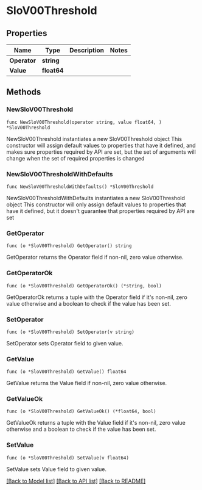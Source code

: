 # SloV00Threshold

## Properties

Name | Type | Description | Notes
------------ | ------------- | ------------- | -------------
**Operator** | **string** |  | 
**Value** | **float64** |  | 

## Methods

### NewSloV00Threshold

`func NewSloV00Threshold(operator string, value float64, ) *SloV00Threshold`

NewSloV00Threshold instantiates a new SloV00Threshold object
This constructor will assign default values to properties that have it defined,
and makes sure properties required by API are set, but the set of arguments
will change when the set of required properties is changed

### NewSloV00ThresholdWithDefaults

`func NewSloV00ThresholdWithDefaults() *SloV00Threshold`

NewSloV00ThresholdWithDefaults instantiates a new SloV00Threshold object
This constructor will only assign default values to properties that have it defined,
but it doesn't guarantee that properties required by API are set

### GetOperator

`func (o *SloV00Threshold) GetOperator() string`

GetOperator returns the Operator field if non-nil, zero value otherwise.

### GetOperatorOk

`func (o *SloV00Threshold) GetOperatorOk() (*string, bool)`

GetOperatorOk returns a tuple with the Operator field if it's non-nil, zero value otherwise
and a boolean to check if the value has been set.

### SetOperator

`func (o *SloV00Threshold) SetOperator(v string)`

SetOperator sets Operator field to given value.


### GetValue

`func (o *SloV00Threshold) GetValue() float64`

GetValue returns the Value field if non-nil, zero value otherwise.

### GetValueOk

`func (o *SloV00Threshold) GetValueOk() (*float64, bool)`

GetValueOk returns a tuple with the Value field if it's non-nil, zero value otherwise
and a boolean to check if the value has been set.

### SetValue

`func (o *SloV00Threshold) SetValue(v float64)`

SetValue sets Value field to given value.



[[Back to Model list]](../README.md#documentation-for-models) [[Back to API list]](../README.md#documentation-for-api-endpoints) [[Back to README]](../README.md)



